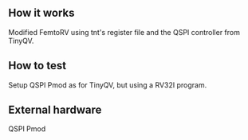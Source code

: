 <!---

This file is used to generate your project datasheet. Please fill in the information below and delete any unused
sections.

You can also include images in this folder and reference them in the markdown. Each image must be less than
512 kb in size, and the combined size of all images must be less than 1 MB.
-->

## How it works

Modified FemtoRV using tnt's register file and the QSPI controller from TinyQV.

## How to test

Setup QSPI Pmod as for TinyQV, but using a RV32I program.

## External hardware

QSPI Pmod
